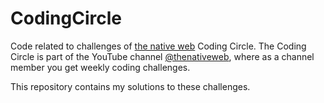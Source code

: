 # CodingCircle
Code related to challenges of [the native web](https://thenativeweb.io/) Coding Circle. The Coding Circle is part of the YouTube channel [@thenativeweb](https://www.youtube.com/@thenativeweb), where as a channel member you get weekly coding challenges.

This repository contains my solutions to these challenges.
